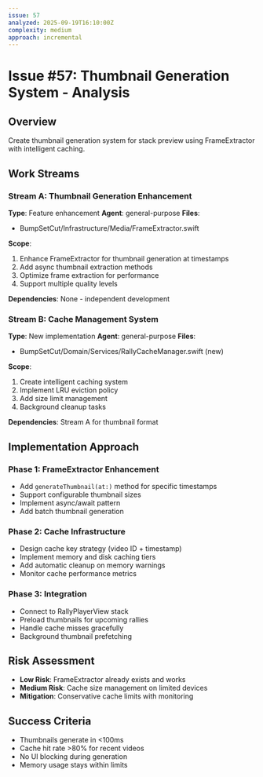 ```yaml
---
issue: 57
analyzed: 2025-09-19T16:10:00Z
complexity: medium
approach: incremental
---
```


# Issue #57: Thumbnail Generation System - Analysis

## Overview
Create thumbnail generation system for stack preview using FrameExtractor with intelligent caching.

## Work Streams

### Stream A: Thumbnail Generation Enhancement
**Type**: Feature enhancement
**Agent**: general-purpose
**Files**:
- BumpSetCut/Infrastructure/Media/FrameExtractor.swift

**Scope**:
1. Enhance FrameExtractor for thumbnail generation at timestamps
2. Add async thumbnail extraction methods
3. Optimize frame extraction for performance
4. Support multiple quality levels

**Dependencies**: None - independent development

### Stream B: Cache Management System
**Type**: New implementation
**Agent**: general-purpose
**Files**:
- BumpSetCut/Domain/Services/RallyCacheManager.swift (new)

**Scope**:
1. Create intelligent caching system
2. Implement LRU eviction policy
3. Add size limit management
4. Background cleanup tasks

**Dependencies**: Stream A for thumbnail format

## Implementation Approach

### Phase 1: FrameExtractor Enhancement
- Add `generateThumbnail(at:)` method for specific timestamps
- Support configurable thumbnail sizes
- Implement async/await pattern
- Add batch thumbnail generation

### Phase 2: Cache Infrastructure
- Design cache key strategy (video ID + timestamp)
- Implement memory and disk caching tiers
- Add automatic cleanup on memory warnings
- Monitor cache performance metrics

### Phase 3: Integration
- Connect to RallyPlayerView stack
- Preload thumbnails for upcoming rallies
- Handle cache misses gracefully
- Background thumbnail prefetching

## Risk Assessment
- **Low Risk**: FrameExtractor already exists and works
- **Medium Risk**: Cache size management on limited devices
- **Mitigation**: Conservative cache limits with monitoring

## Success Criteria
- Thumbnails generate in <100ms
- Cache hit rate >80% for recent videos
- No UI blocking during generation
- Memory usage stays within limits